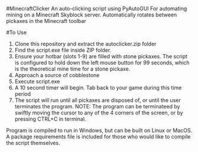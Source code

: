 #MinecraftClicker
An auto-clicking script using PyAutoGUI
For automating mining on a Minecraft Skyblock server. 
Automatically rotates between pickaxes in the Minecraft toolbar

#To Use
1) Clone this repository and extract the autoclicker.zip folder
2) Find the script.exe file inside ZIP folder.
3) Ensure your hotbar (slots 1-9) are filled with stone pickaxes. The script is configured to hold down the left mouse button for 99 seconds, which is the theoretical mine time for a stone pickaxe. 
4) Approach a source of cobblestone
5) Execute script.exe
6) A 10 second timer will begin. Tab back to your game during this time period
7) The script will run until all pickaxes are disposed of, or until the user terminates the program. 
NOTE: The program can be terminateed by swiftly moving the cursor to any of the 4 corners of the screen, or by pressing CTRL+C in terminal. 

Program is compiled to run in Windows, but can be built on Linux or MacOS. A package requirements file is included for those who would like to compile the script themselves. 
